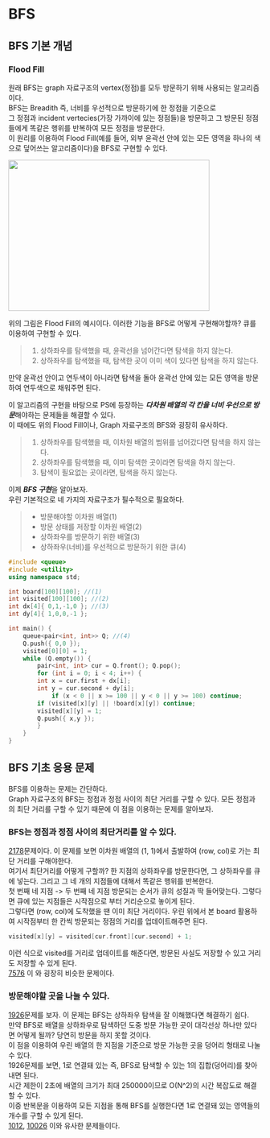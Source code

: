 # BFS    
## BFS 기본 개념
### Flood Fill     
원래 BFS는 graph 자료구조의 vertex(정점)를 모두 방문하기 위해 사용되는 알고리즘이다.       
BFS는 Breadith 즉, 너비를 우선적으로 방문하기에 한 정점을 기준으로         
그 정점과 incident vertecies(가장 가까이에 있는 정점들)을 방문하고 그 방문된 정점들에게 똑같은 행위를 반복하여 모든 정점을 방문한다.       
이 원리를 이용하여 Flood Fill(예를 들어, 외부 윤곽선 안에 있는 모든 영역을 하나의 색으로 덮어쓰는 알고리즘이다)을 BFS로 구현할 수 있다.      
    
 <img src="https://upload.wikimedia.org/wikipedia/commons/b/b6/Wfm_floodfill_animation_queue.gif"  width="400" height="300"/>     
     
위의 그림은 Flood Fill의 예시이다. 이러한 기능을 BFS로 어떻게 구현해야할까? 큐를 이용하여 구현할 수 있다.
> 1. 상하좌우를 탐색했을 때, 윤곽선을 넘어간다면 탐색을 하지 않는다.
> 2. 상하좌우를 탐색했을 때, 탐색한 곳이 이미 색이 있다면 탐색을 하지 않는다.
    
만약 윤곽선 안이고 연두색이 아니라면 탐색을 돌아 윤곽선 안에 있는 모든 영역을 방문하여 연두색으로 채워주면 된다.  
    
이 알고리즘의 구현을 바탕으로 PS에 등장하는 ***다차원 배열의 각 칸을 너비 우선으로 방문***해야하는 문제들을 해결할 수 있다.  
이 때에도 위의 Flood Fill이나, Graph 자료구조의 BFS와 굉장히 유사하다.   

> 1. 상하좌우를 탐색했을 때, 이차원 배열의 범위를 넘어갔다면 탐색을 하지 않는다.    
> 2. 상하좌우를 탐색했을 때, 이미 탐색한 곳이라면 탐색을 하지 않는다.    
> 3. 탐색이 필요없는 곳이라면, 탐색을 하지 않는다.     
    
이제 ***BFS 구현***을 알아보자.    
우린 기본적으로 네 가지의 자료구조가 필수적으로 필요하다.
> * 방문해야할 이차원 배열(1)    
> * 방문 상태를 저장할 이차원 배열(2)    
> * 상하좌우를 방문하기 위한 배열(3)    
> * 상하좌우(너비)를 우선적으로 방문하기 위한 큐(4)     
    
     
```cpp
#include <queue>
#include <utility>
using namespace std;

int board[100][100]; //(1)
int visited[100][100]; //(2)
int dx[4]{ 0,1,-1,0 }; //(3)
int dy[4]{ 1,0,0,-1 };

int main() {
    queue<pair<int, int>> Q; //(4)
    Q.push({ 0,0 });
    visited[0][0] = 1;
    while (Q.empty()) {
        pair<int, int> cur = Q.front(); Q.pop();
        for (int i = 0; i < 4; i++) {
	    int x = cur.first + dx[i];
	    int y = cur.second + dy[i];
            if (x < 0 || x >= 100 || y < 0 || y >= 100) continue;
	    if (visited[x][y] || !board[x][y]) continue;
	    visited[x][y] = 1;
	    Q.push({ x,y });
	    }
    }
}
```    
## BFS 기초 응용 문제
BFS를 이용하는 문제는 간단하다.    
Graph 자료구조의 BFS는 정점과 정점 사이의 최단 거리를 구할 수 있다. 모든 정점과의 최단 거리를 구할 수 있기 때문에 이 점을 이용하는 문제를 알아보자.     

### BFS는 정점과 정점 사이의 최단거리를 알 수 있다.   
[2178](https://www.acmicpc.net/problem/2178)문제이다. 이 문제를 보면 이차원 배열의 (1, 1)에서 출발하여 (row, col)로 가는 최단 거리를 구해야한다.    
여기서 최단거리를 어떻게 구할까? 한 지점의 상하좌우를 방문한다면, 그 상하좌우를 큐에 넣는다. 그리고 그 네 개의 지점들에 대해서 똑같은 행위를 반복한다.     
첫 번째 네 지점 -> 두 번째 네 지점 방문되는 순서가 큐의 성질과 딱 들어맞는다. 그렇다면 큐에 있는 지점들은 시작점으로 부터 거리순으로 놓이게 된다.                
그렇다면 (row, col)에 도착했을 땐 이미 최단 거리이다. 우린 위에서 본 board 활용하여 시작점부터 한 칸씩 방문되는 정점의 거리를 업데이트해주면 된다. 
```cpp
visited[x][y] = visited[cur.front][cur.second] + 1; 
```   
이런 식으로 visited를 거리로 업데이트를 해준다면, 방문된 사실도 저장할 수 있고 거리도 저장할 수 있게 된다.       
[7576](https://www.acmicpc.net/problem/7576) 이 와 굉장히 비슷한 문제이다.       
    
### 방문해야할 곳을 나눌 수 있다.     
[1926](https://www.acmicpc.net/problem/1926)문제를 보자. 이 문제는 BFS는 상하좌우 탐색을 잘 이해했다면 해결하기 쉽다.     
만약 BFS로 배열을 상하좌우로 탐색하던 도중 방문 가능한 곳이 대각선상 하나만 있다면 어떻게 될까? 당연히 방문을 하지 못할 것이다.          
이 점을 이용하여 우린 배열의 한 지점을 기준으로 방문 가능한 곳을 덩어리 형태로 나눌 수 있다.       
1926문제를 보면, 1로 연결돼 있는 즉, BFS로 탐색할 수 있는 1의 집합(덩어리)를 찾아내면 된다.      
시간 제한이 2초에 배열의 크기가 최대 250000이므로 O(N^2)의 시간 복잡도로 해결할 수 있다.       
이중 반복문을 이용하여 모든 지점을 통해 BFS를 실행한다면 1로 연결돼 있는 영역들의 개수를 구할 수 있게 된다.     
[1012](https://www.acmicpc.net/problem/1012), [10026](https://www.acmicpc.net/problem/10026) 이와 유사한 문제들이다.

